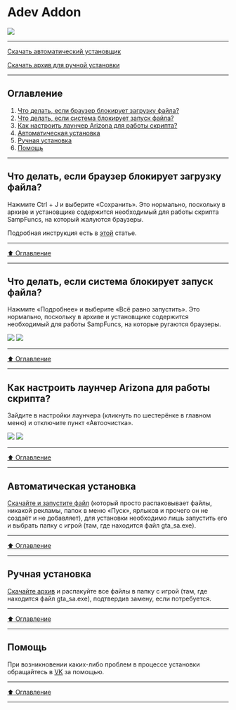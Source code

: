 # Adev Addon
![](http://sun9-63.userapi.com/impf/c855320/v855320539/234110/vgRS5CxXpTs.jpg?size=1590x400&quality=95&crop=0,0,1590,400&sign=a0a5d9898722901b8fa1312610b7b5a4&type=cover_group)
____
[Скачать автоматический установщик](https://github.com/ARX-DEV/Adev-Addon/blob/main/Adev%20Addon.exe?raw=true)

[Скачать архив для ручной установки](https://github.com/ARX-DEV/Adev-Addon/blob/main/Adev%20Addon.zip?raw=true)
____
## Оглавление

1. [Что делать, если браузер блокирует загрузку файла?](#что-делать-если-браузер-блокирует-загрузку-файла)
2. [Что делать, если система блокирует запуск файла?](#что-делать-если-система-блокирует-запуск-файла)
3. [Как настроить лаунчер Arizona для работы скрипта?](#как-настроить-лаунчер-arizona-для-работы-скрипта)
4. [Автоматическая установка](#автоматическая-установка)
5. [Ручная установка](#ручная-установка)
6. [Помощь](#помощь)
____
## Что делать, если браузер блокирует загрузку файла?
Нажмите Ctrl + J и выберите «Сохранить». Это нормально, поскольку в архиве и установщике содержится необходимый для работы скрипта SampFuncs, на который жалуются браузеры.

Подробная инструкция есть в [этой](https://soft-setup.ru/razreshit-skachivanie-fajla-kotoryj-google-chrome-blokiruet/) статье.
____
[:arrow_up: Оглавление](#оглавление)
____
## Что делать, если система блокирует запуск файла?
Нажмите «Подробнее» и выберите «Всё равно запустить». Это нормально, поскольку в архиве и установщике содержится необходимый для работы SampFuncs, на которые ругаются браузеры.

![](https://i.imgur.com/KfyrigF.png)
![](https://i.imgur.com/kWWMzSi.png)
____
[:arrow_up: Оглавление](#оглавление) 
____
## Как настроить лаунчер Arizona для работы скрипта?
Зайдите в настройки лаунчера (кликнуть по шестерёнке в главном меню) и отключите пункт «Автоочистка».

![](https://i.imgur.com/HCC1eId.png)
![](https://i.imgur.com/V0mb2ez.png)
____
[:arrow_up: Оглавление](#оглавление) 
____
## Автоматическая установка
[Скачайте и запустите файл](https://github.com/ARX-DEV/Adev-Addon/blob/main/Adev%20Addon.exe?raw=true) (который просто распаковывает файлы, никакой рекламы, папок в меню «Пуск», ярлыков и прочего он не создаёт и не добавляет), для установки необходимо лишь запустить его и выбрать папку с игрой (там, где находится файл gta_sa.exe).
____
[:arrow_up: Оглавление](#оглавление) 
____
## Ручная установка
[Скачайте архив](https://github.com/ARX-DEV/Adev-Addon/blob/main/Adev%20Addon.zip?raw=true) и распакуйте все файлы в папку с игрой (там, где находится файл gta_sa.exe), подтвердив замену, если потребуется.
____
[:arrow_up: Оглавление](#оглавление) 
____
## Помощь
При возникновении каких-либо проблем в процессе установки обращайтесь в [VK](https://vk.com/haileecoder) за помощью.
____
[:arrow_up: Оглавление](#оглавление) 
____

